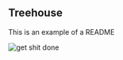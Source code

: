 ## Treehouse

This is an example of a README

![get shit done](https://user-images.githubusercontent.com/59457858/110861408-5f590a00-82be-11eb-8914-e1d69ff4f7ac.png)
